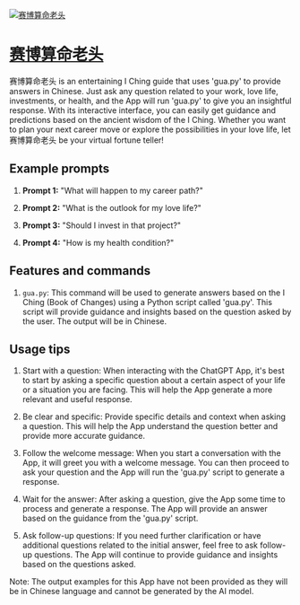 [![赛博算命老头](https://files.oaiusercontent.com/file-fXdJBBElpmh2MKIVIQH4PFaz?se=2123-10-17T16%3A05%3A07Z&sp=r&sv=2021-08-06&sr=b&rscc=max-age%3D31536000%2C%20immutable&rscd=attachment%3B%20filename%3D4fe01625-7682-4a75-ad01-8f21e3ac7391.png&sig=1rZXXFJ4CvVSgcnSFecHIFIMVKfI8thZWqWqnzL9y%2B4%3D)](https://chat.openai.com/g/g-1eX0XTwwC-sai-bo-suan-ming-lao-tou)

# [赛博算命老头](https://chat.openai.com/g/g-1eX0XTwwC-sai-bo-suan-ming-lao-tou)

赛博算命老头 is an entertaining I Ching guide that uses 'gua.py' to provide answers in Chinese. Just ask any question related to your work, love life, investments, or health, and the App will run 'gua.py' to give you an insightful response. With its interactive interface, you can easily get guidance and predictions based on the ancient wisdom of the I Ching. Whether you want to plan your next career move or explore the possibilities in your love life, let 赛博算命老头 be your virtual fortune teller!

## Example prompts

1. **Prompt 1:** "What will happen to my career path?"

2. **Prompt 2:** "What is the outlook for my love life?"

3. **Prompt 3:** "Should I invest in that project?"

4. **Prompt 4:** "How is my health condition?"

## Features and commands

1. `gua.py`: This command will be used to generate answers based on the I Ching (Book of Changes) using a Python script called 'gua.py'. This script will provide guidance and insights based on the question asked by the user. The output will be in Chinese.

## Usage tips

1. Start with a question: When interacting with the ChatGPT App, it's best to start by asking a specific question about a certain aspect of your life or a situation you are facing. This will help the App generate a more relevant and useful response.

2. Be clear and specific: Provide specific details and context when asking a question. This will help the App understand the question better and provide more accurate guidance.

3. Follow the welcome message: When you start a conversation with the App, it will greet you with a welcome message. You can then proceed to ask your question and the App will run the 'gua.py' script to generate a response.

4. Wait for the answer: After asking a question, give the App some time to process and generate a response. The App will provide an answer based on the guidance from the 'gua.py' script.

5. Ask follow-up questions: If you need further clarification or have additional questions related to the initial answer, feel free to ask follow-up questions. The App will continue to provide guidance and insights based on the questions asked.

Note: The output examples for this App have not been provided as they will be in Chinese language and cannot be generated by the AI model.